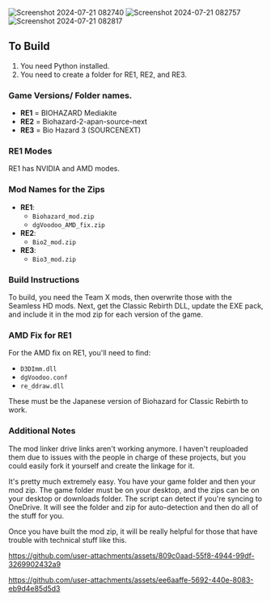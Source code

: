 
![Screenshot 2024-07-21 082740](https://github.com/user-attachments/assets/a073d4b4-d197-4389-9cf2-dc9ef71a5fb1)
![Screenshot 2024-07-21 082757](https://github.com/user-attachments/assets/23d0717b-8bf2-4a5c-ac4f-11b7899243ab)
![Screenshot 2024-07-21 082817](https://github.com/user-attachments/assets/4fbe111b-d8f7-45b9-b031-83b4eb06e482)



## To Build

1. You need Python installed.
2. You need to create a folder for RE1, RE2, and RE3.

### Game Versions/ Folder names.

- **RE1** = BIOHAZARD Mediakite
- **RE2** = Biohazard-2-apan-source-next
- **RE3** = Bio Hazard 3 (SOURCENEXT)

### RE1 Modes

RE1 has NVIDIA and AMD modes.

### Mod Names for the Zips

- **RE1**:
  - `Biohazard_mod.zip`
  - `dgVoodoo_AMD_fix.zip`
- **RE2**:
  - `Bio2_mod.zip`
- **RE3**:
  - `Bio3_mod.zip`

### Build Instructions

To build, you need the Team X mods, then overwrite those with the Seamless HD mods. Next, get the Classic Rebirth DLL, update the EXE pack, and include it in the mod zip for each version of the game.

### AMD Fix for RE1

For the AMD fix on RE1, you'll need to find:

- `D3DImm.dll`
- `dgVoodoo.conf`
- `re_ddraw.dll`

These must be the Japanese version of Biohazard for Classic Rebirth to work.

### Additional Notes

The mod linker drive links aren't working anymore. I haven't reuploaded them due to issues with the people in charge of these projects, but you could easily fork it yourself and create the linkage for it.

It's pretty much extremely easy. You have your game folder and then your mod zip. The game folder must be on your desktop, and the zips can be on your desktop or downloads folder. The script can detect if you're syncing to OneDrive. It will see the folder and zip for auto-detection and then do all of the stuff for you.

Once you have built the mod zip, it will be really helpful for those that have trouble with technical stuff like this.




https://github.com/user-attachments/assets/809c0aad-55f8-4944-99df-3269902432a9

https://github.com/user-attachments/assets/ee6aaffe-5692-440e-8083-eb9d4e85d5d3


